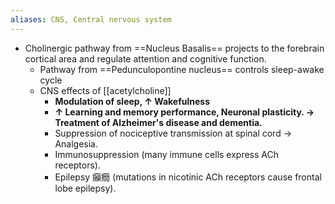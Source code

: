 ```yaml
---
aliases: CNS, Central nervous system
---
```

- Cholinergic pathway from ==Nucleus Basalis== projects to the forebrain cortical area and regulate attention and cognitive function.
	- Pathway from ==Pedunculopontine nucleus== controls sleep-awake cycle
	- CNS effects of [[acetylcholine]]
		- **Modulation of sleep, $\uparrow$ Wakefulness** 
		- **$\uparrow$ Learning and memory performance, Neuronal plasticity. → Treatment of Alzheimer's disease and dementia.**
		- Suppression of nociceptive transmission at spinal cord → Analgesia. 
		- Immunosuppression (many immune cells express ACh receptors).
		- Epilepsy 癲癇 (mutations in nicotinic ACh receptors cause frontal lobe epilepsy).